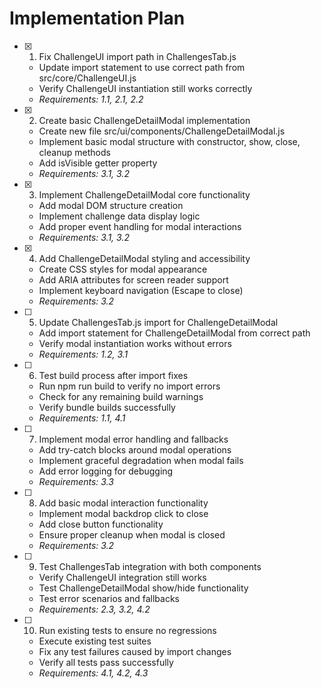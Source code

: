 # Implementation Plan

- [x] 1. Fix ChallengeUI import path in ChallengesTab.js
  - Update import statement to use correct path from src/core/ChallengeUI.js
  - Verify ChallengeUI instantiation still works correctly
  - _Requirements: 1.1, 2.1, 2.2_

- [x] 2. Create basic ChallengeDetailModal implementation
  - Create new file src/ui/components/ChallengeDetailModal.js
  - Implement basic modal structure with constructor, show, close, cleanup methods
  - Add isVisible getter property
  - _Requirements: 3.1, 3.2_

- [x] 3. Implement ChallengeDetailModal core functionality
  - Add modal DOM structure creation
  - Implement challenge data display logic
  - Add proper event handling for modal interactions
  - _Requirements: 3.1, 3.2_

- [x] 4. Add ChallengeDetailModal styling and accessibility
  - Create CSS styles for modal appearance
  - Add ARIA attributes for screen reader support
  - Implement keyboard navigation (Escape to close)
  - _Requirements: 3.2_

- [ ] 5. Update ChallengesTab.js import for ChallengeDetailModal
  - Add import statement for ChallengeDetailModal from correct path
  - Verify modal instantiation works without errors
  - _Requirements: 1.2, 3.1_

- [ ] 6. Test build process after import fixes
  - Run npm run build to verify no import errors
  - Check for any remaining build warnings
  - Verify bundle builds successfully
  - _Requirements: 1.1, 4.1_

- [ ] 7. Implement modal error handling and fallbacks
  - Add try-catch blocks around modal operations
  - Implement graceful degradation when modal fails
  - Add error logging for debugging
  - _Requirements: 3.3_

- [ ] 8. Add basic modal interaction functionality
  - Implement modal backdrop click to close
  - Add close button functionality
  - Ensure proper cleanup when modal is closed
  - _Requirements: 3.2_

- [ ] 9. Test ChallengesTab integration with both components
  - Verify ChallengeUI integration still works
  - Test ChallengeDetailModal show/hide functionality
  - Test error scenarios and fallbacks
  - _Requirements: 2.3, 3.2, 4.2_

- [ ] 10. Run existing tests to ensure no regressions
  - Execute existing test suites
  - Fix any test failures caused by import changes
  - Verify all tests pass successfully
  - _Requirements: 4.1, 4.2, 4.3_